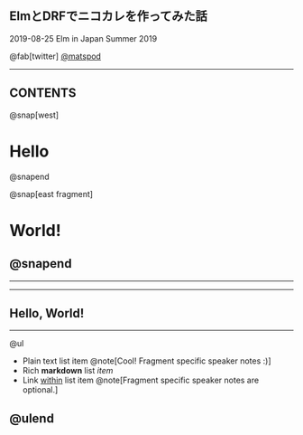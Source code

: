 ## ElmとDRFでニコカレを作ってみた話
2019-08-25 Elm in Japan Summer 2019

@fab[twitter] [@matspod](https://twitter.com/matspod)

---
## CONTENTS

@snap[west]
# Hello
@snapend

@snap[east fragment]
# World!
@snapend
---

---


---

<h2 class="fragment">Hello, World!</h2>

---

@ul

- Plain text list item @note[Cool! Fragment specific speaker notes :)]
- Rich **markdown** list *item*
- Link [within](https://gitpitch.com) list item @note[Fragment specific speaker notes are optional.]

@ulend
---

